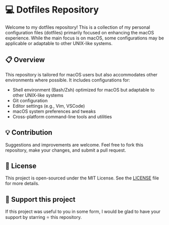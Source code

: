 # 💻 Dotfiles Repository
Welcome to my dotfiles repository! This is a collection of my personal configuration files (dotfiles) primarily focused on enhancing the macOS experience. While the main focus is on macOS, some configurations may be applicable or adaptable to other UNIX-like systems.

## 📋 Overview
This repository is tailored for macOS users but also accommodates other environments where possible. It includes configurations for:

- Shell environment (Bash/Zsh) optimized for macOS but adaptable to other UNIX-like systems
- Git configuration
- Editor settings (e.g., Vim, VSCode)
- macOS system preferences and tweaks
- Cross-platform command-line tools and utilities

## 💡 Contribution
Suggestions and improvements are welcome. Feel free to fork this repository, make your changes, and submit a pull request.

## 📄 License
This project is open-sourced under the MIT License. See the [LICENSE](LICENSE.md) file for more details.

## 🌟 Support this project
If this project was useful to you in some form, I would be glad to have your support by starring ⭐️ this
repository.
